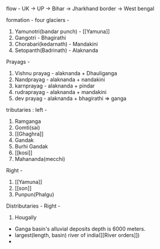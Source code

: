 flow - UK -> UP -> Bihar -> Jharkhand border -> West bengal

formation - 
four glaciers -
1. Yamunotri(bandar punch) - [[Yamuna]]
2. Gangotri - Bhagirathi
3. Chorabari(kedarnath) - Mandakini
4. Setopanth(Badrinath) - Alaknanda

Prayags - 
1. Vishnu prayag - alaknanda + Dhauliganga
2. Nandprayag - alaknanda + nandakini
3. karnprayag - alaknanda + pindar
4. rudraprayag - alaknanda + mandakini
5. dev prayag - alaknanda + bhagirathi => ganga

tributaries :
left - 
1. Ramganga
2. Gomti(sai)
3. [[Ghaghra]]
4. Gandak
5. Burhi Gandak
6. [[kosi]]
7. Mahananda(mecchi)

Right -
1. [[Yamuna]]
2. [[son]]
3. Punpun(Phalgu)

Distributaries - 
Right - 
1. Hougally

- Ganga basin's alluvial deposits depth is 6000 meters.
- largest(length, basin) river of india([[River orders]])
- 
